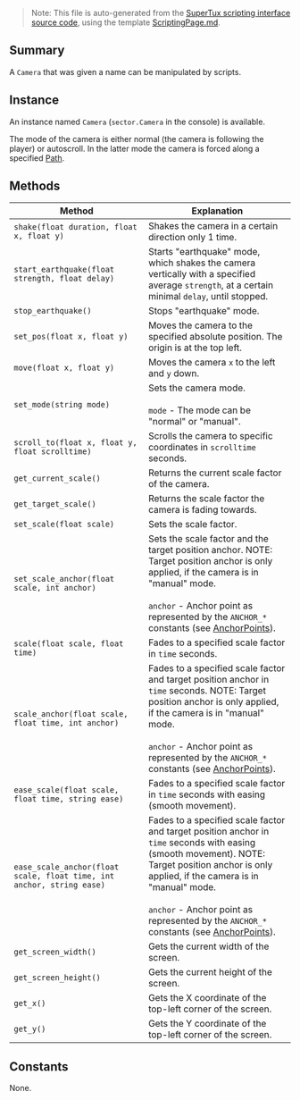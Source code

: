 > Note: This file is auto-generated from the [SuperTux scripting interface source code](https://github.com/SuperTux/supertux/tree/master/src/scripting), using the template [ScriptingPage.md](https://github.com/SuperTux/wiki/tree/master/templates/ScriptingPage.md).

Summary
-------

A `Camera` that was given a name can be manipulated by scripts.

Instance
--------

An instance named `Camera` (`sector.Camera` in the console) is available.

The mode of the camera is either normal (the camera is following the player) or autoscroll. In the latter mode the camera is forced along a specified [Path](https://github.com/SuperTux/supertux/wiki/ScriptingPath). 

Methods
-------

Method | Explanation
-------|-------
`shake(float duration, float x, float y)` | Shakes the camera in a certain direction only 1 time. 
`start_earthquake(float strength, float delay)` | Starts "earthquake" mode, which shakes the camera vertically with a specified average `strength`, at a certain minimal `delay`, until stopped. 
`stop_earthquake()` | Stops "earthquake" mode. 
`set_pos(float x, float y)` | Moves the camera to the specified absolute position. The origin is at the top left. 
`move(float x, float y)` | Moves the camera `x` to the left and `y` down. 
`set_mode(string mode)` | Sets the camera mode. <br /><br /> `mode` - The mode can be "normal" or "manual". 
`scroll_to(float x, float y, float scrolltime)` | Scrolls the camera to specific coordinates in `scrolltime` seconds. 
`get_current_scale()` | Returns the current scale factor of the camera. 
`get_target_scale()` | Returns the scale factor the camera is fading towards. 
`set_scale(float scale)` | Sets the scale factor. 
`set_scale_anchor(float scale, int anchor)` | Sets the scale factor and the target position anchor. NOTE: Target position anchor is only applied, if the camera is in "manual" mode. <br /><br /> `anchor` - Anchor point as represented by the `ANCHOR_*` constants (see [AnchorPoints](https://github.com/SuperTux/supertux/wiki/ScriptingAnchorPoints)). 
`scale(float scale, float time)` | Fades to a specified scale factor in `time` seconds. 
`scale_anchor(float scale, float time, int anchor)` | Fades to a specified scale factor and target position anchor in `time` seconds. NOTE: Target position anchor is only applied, if the camera is in "manual" mode. <br /><br /> `anchor` - Anchor point as represented by the `ANCHOR_*` constants (see [AnchorPoints](https://github.com/SuperTux/supertux/wiki/ScriptingAnchorPoints)). 
`ease_scale(float scale, float time, string ease)` | Fades to a specified scale factor in `time` seconds with easing (smooth movement). 
`ease_scale_anchor(float scale, float time, int anchor, string ease)` | Fades to a specified scale factor and target position anchor in `time` seconds with easing (smooth movement). NOTE: Target position anchor is only applied, if the camera is in "manual" mode. <br /><br /> `anchor` - Anchor point as represented by the `ANCHOR_*` constants (see [AnchorPoints](https://github.com/SuperTux/supertux/wiki/ScriptingAnchorPoints)). 
`get_screen_width()` | Gets the current width of the screen. 
`get_screen_height()` | Gets the current height of the screen. 
`get_x()` | Gets the X coordinate of the top-left corner of the screen. 
`get_y()` | Gets the Y coordinate of the top-left corner of the screen. 


Constants
---------

None.
